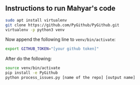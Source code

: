 ## Instructions to run Mahyar's code
```sh
sudo apt install virtualenv
git clone https://github.com/PyGithub/PyGithub.git
virtualenv -p python3 venv
```
Now append the following line to ```venv/bin/activate```:

```sh
export GITHUB_TOKEN="[your github token]"
```
After do the following:
```sh
source venv/bin/activate
pip install -e PyGithub
python process_issues.py [name of the repo] [output name]
```